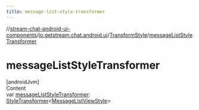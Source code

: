 ```yaml
---
title: message-list-style-transformer
---
```

//[stream-chat-android-ui-components](../../../index.md)/[io.getstream.chat.android.ui](../index.md)/[TransformStyle](index.md)/[messageListStyleTransformer](messageListStyleTransformer.md)



# messageListStyleTransformer  
[androidJvm]  
Content  
var [messageListStyleTransformer](messageListStyleTransformer.md): [StyleTransformer](../StyleTransformer/index.md)&lt;[MessageListViewStyle](../../io.getstream.chat.android.ui.message.list/MessageListViewStyle/index.md)&gt;  



